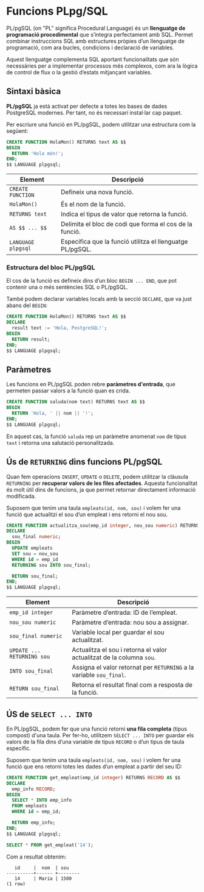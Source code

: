 # Funcions PLpg/SQL

PL/pgSQL (on "PL" significa Procedural Language) és un **llenguatge de programació procedimental** que s’integra perfectament amb SQL. Permet combinar instruccions SQL amb estructures pròpies d’un llenguatge de programació, com ara bucles, condicions i declaració de variables.

Aquest llenguatge complementa SQL aportant funcionalitats que són necessàries per a implementar processos més complexos, com ara la lògica de control de flux o la gestió d’estats mitjançant variables.

## Sintaxi bàsica

**PL/pgSQL** ja està activat per defecte a totes les bases de dades PostgreSQL modernes. Per tant, no és necessari instal·lar cap paquet.

Per escriure una funció en PL/pgSQL, podem utilitzar una estructura com la següent:

```sql
CREATE FUNCTION HolaMon() RETURNS text AS $$
BEGIN
  RETURN 'Hola món!';
END;
$$ LANGUAGE plpgsql;
```

| Element                     | Descripció                                                       |
|----------------------------|-------------------------------------------------------------------|
| `CREATE FUNCTION`          | Defineix una nova funció.                                        |
| `HolaMon()`                | És el nom de la funció.                                          |
| `RETURNS text`             | Indica el tipus de valor que retorna la funció.                  |
| `AS $$ ... $$`             | Delimita el bloc de codi que forma el cos de la funció.          |
| `LANGUAGE plpgsql`         | Especifica que la funció utilitza el llenguatge PL/pgSQL.        |

### Estructura del bloc PL/pgSQL

El cos de la funció es defineix dins d’un bloc `BEGIN ... END`, que pot contenir una o més sentències SQL o PL/pgSQL.

També podem declarar variables locals amb la secció `DECLARE`, que va just abans del `BEGIN`:

```sql
CREATE FUNCTION HolaMon() RETURNS text AS $$
DECLARE
  result text := 'Hola, PostgreSQL!';
BEGIN
  RETURN result;
END;
$$ LANGUAGE plpgsql;
```

## Paràmetres

Les funcions en PL/pgSQL poden rebre **paràmetres d'entrada**, que permeten passar valors a la funció quan es crida.

```sql
CREATE FUNCTION saluda(nom text) RETURNS text AS $$
BEGIN
  RETURN 'Hola, ' || nom || '!';
END;
$$ LANGUAGE plpgsql;
```

En aquest cas, la funció `saluda` rep un paràmetre anomenat `nom` de tipus `text` i retorna una salutació personalitzada.

## Ús de `RETURNING` dins funcions PL/pgSQL

Quan fem operacions `INSERT`, `UPDATE` o `DELETE`, podem utilitzar la clàusula `RETURNING` per **recuperar valors de les files afectades**. Aquesta funcionalitat és molt útil dins de funcions, ja que permet retornar directament informació modificada.

Suposem que tenim una taula `empleats(id, nom, sou)` i volem fer una funció que actualitzi el sou d’un empleat i ens retorni el nou sou.

```sql
CREATE FUNCTION actualitza_sou(emp_id integer, nou_sou numeric) RETURNS numeric AS $$
DECLARE
  sou_final numeric;
BEGIN
  UPDATE empleats
  SET sou = nou_sou
  WHERE id = emp_id
  RETURNING sou INTO sou_final;

  RETURN sou_final;
END;
$$ LANGUAGE plpgsql;
```

| Element                   | Descripció                                                                 |
|---------------------------|-----------------------------------------------------------------------------|
| `emp_id integer`          | Paràmetre d’entrada: ID de l’empleat.                                      |
| `nou_sou numeric`         | Paràmetre d’entrada: nou sou a assignar.                                   |
| `sou_final numeric`       | Variable local per guardar el sou actualitzat.                             |
| `UPDATE ... RETURNING sou`| Actualitza el sou i retorna el valor actualitzat de la columna `sou`.      |
| `INTO sou_final`          | Assigna el valor retornat per `RETURNING` a la variable `sou_final`.       |
| `RETURN sou_final`        | Retorna el resultat final com a resposta de la funció.                     |

## ÚS de `SELECT ... INTO` 

En PL/pgSQL, podem fer que una funció retorni **una fila completa** (tipus compost) d'una taula. Per fer-ho, utilitzem `SELECT ... INTO` per guardar els valors de la fila dins d’una variable de tipus `RECORD` o d’un tipus de taula específic.

Suposem que tenim una taula `empleats(id, nom, sou)` i volem fer una funció que ens retorni totes les dades d’un empleat a partir del seu ID:

```sql
CREATE FUNCTION get_empleat(emp_id integer) RETURNS RECORD AS $$
DECLARE
  emp_info RECORD;
BEGIN
  SELECT * INTO emp_info
  FROM empleats
  WHERE id = emp_id;

  RETURN emp_info;
END;
$$ LANGUAGE plpgsql;
```

```sql
SELECT * FROM get_empleat('14');
```

Com a resultat obtenim: 

```
   id     |  nom  | sou 
----------+------ +--------
   14     | Maria | 1500 
(1 row)
```
